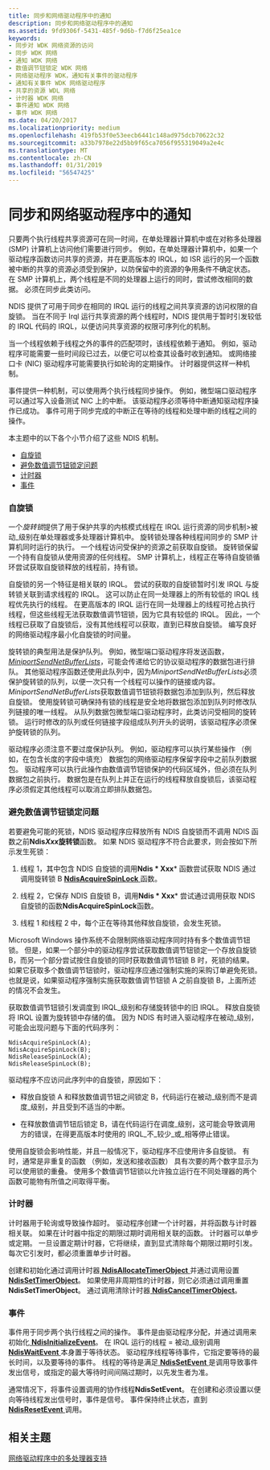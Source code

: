```yaml
---
title: 同步和网络驱动程序中的通知
description: 同步和网络驱动程序中的通知
ms.assetid: 9fd9306f-5431-485f-9d6b-f7d6f25ea1ce
keywords:
- 同步对 WDK 网络资源的访问
- 同步 WDK 网络
- 通知 WDK 网络
- 数值调节钮锁定 WDK 网络
- 网络驱动程序 WDK，通知有关事件的驱动程序
- 通知有关事件 WDK 网络驱动程序
- 共享的资源 WDL 网络
- 计时器 WDK 网络
- 事件通知 WDK 网络
- 事件 WDK 网络
ms.date: 04/20/2017
ms.localizationpriority: medium
ms.openlocfilehash: 419fb53f0e53eecb6441c148ad975dcb70622c32
ms.sourcegitcommit: a33b7978e22d5bb9f65ca7056f955319049a2e4c
ms.translationtype: MT
ms.contentlocale: zh-CN
ms.lasthandoff: 01/31/2019
ms.locfileid: "56547425"
---
```

# <a name="synchronization-and-notification-in-network-drivers"></a>同步和网络驱动程序中的通知





只要两个执行线程共享资源可在同一时间，在单处理器计算机中或在对称多处理器 (SMP) 计算机上访问他们需要进行同步。 例如，在单处理器计算机中，如果一个驱动程序函数访问共享的资源，并在更高版本的 IRQL，如 ISR 运行的另一个函数被中断的共享的资源必须受到保护，以防保留中的资源的争用条件不确定状态。 在 SMP 计算机上，两个线程是不同的处理器上运行的同时，尝试修改相同的数据。 必须在同步此类访问。

NDIS 提供了可用于同步在相同的 IRQL 运行的线程之间共享资源的访问权限的自旋锁。 当在不同于 Irql 运行共享资源的两个线程时，NDIS 提供用于暂时引发较低的 IRQL 代码的 IRQL，以便访问共享资源的权限可序列化的机制。

当一个线程依赖于线程之外的事件的匹配项时，该线程依赖于通知。 例如，驱动程序可能需要一些时间段已过去，以便它可以检查其设备时收到通知。 或网络接口卡 (NIC) 驱动程序可能需要执行如轮询的定期操作。 计时器提供这样一种机制。

事件提供一种机制，可以使用两个执行线程同步操作。 例如，微型端口驱动程序可以通过写入设备测试 NIC 上的中断。 该驱动程序必须等待中断通知驱动程序操作已成功。 事件可用于同步完成的中断正在等待的线程和处理中断的线程之间的操作。

本主题中的以下各个小节介绍了这些 NDIS 机制。

-   [自旋锁](#spin-locks)
-   [避免数值调节钮锁定问题](#avoiding-spin-lock-problems)
-   [计时器](#timers)
-   [事件](#events)

### <a name="spin-locks"></a>自旋锁

一个*旋转锁*提供了用于保护共享的内核模式线程在 IRQL 运行资源的同步机制&gt;被动\_级别在单处理器或多处理器计算机中。 旋转锁处理各种线程间同步的 SMP 计算机同时运行的执行。 一个线程访问受保护的资源之前获取自旋锁。 旋转锁保留一个持有自旋锁从使用资源的任何线程。 SMP 计算机上，线程正在等待自旋锁循环尝试获取自旋锁释放的线程前，持有锁。

自旋锁的另一个特征是相关联的 IRQL。 尝试的获取的自旋锁暂时引发 IRQL 与旋转锁关联到请求线程的 IRQL。 这可以防止在同一处理器上的所有较低的 IRQL 线程优先执行的线程。 在更高版本的 IRQL 运行在同一处理器上的线程可抢占执行线程，但这些线程无法获取数值调节钮锁，因为它具有较低的 IRQL。 因此，一个线程已获取了自旋锁后，没有其他线程可以获取，直到已释放自旋锁。 编写良好的网络驱动程序最小化自旋锁的时间量。

旋转锁的典型用法是保护队列。 例如，微型端口驱动程序将发送函数， [ *MiniportSendNetBufferLists*](https://msdn.microsoft.com/library/windows/hardware/ff559440)，可能会传递给它的协议驱动程序的数据包进行排队。 其他驱动程序函数还使用此队列中，因为*MiniportSendNetBufferLists*必须保护旋转锁的队列，以便一次只有一个线程可以操作的链接或内容。 *MiniportSendNetBufferLists*获取数值调节钮锁将数据包添加到队列，然后释放自旋锁。 使用旋转锁可确保持有锁的线程是安全地将数据包添加到队列时修改队列链接的唯一线程。 从队列数据包微型端口驱动程序时，此类访问受相同的旋转锁。 运行时修改的队列或任何链接字段组成队列开头的说明，该驱动程序必须保护旋转锁的队列。

驱动程序必须注意不要过度保护队列。 例如，驱动程序可以执行某些操作 （例如，在包含长度的字段中填充） 数据包的网络驱动程序保留字段中之前队列数据包。 驱动程序可以执行此操作由数值调节钮锁保护的代码区域外，但必须在队列数据包之前执行。 数据包是在队列上并正在运行的线程释放自旋锁后，该驱动程序必须假定其他线程可以取消立即排队数据包。

### <a name="avoiding-spin-lock-problems"></a>避免数值调节钮锁定问题

若要避免可能的死锁，NDIS 驱动程序应释放所有 NDIS 自旋锁而不调用 NDIS 函数之前**Ndis*Xxx*旋转锁**函数。 如果 NDIS 驱动程序不符合此要求，则会按如下所示发生死锁：

1. 线程 1，其中包含 NDIS 自旋锁的调用**Ndis * Xxx*** 函数尝试获取 NDIS 通过调用旋转锁 B [ **NdisAcquireSpinLock** ](https://msdn.microsoft.com/library/windows/hardware/ff560699)函数。

2. 线程 2，它保存 NDIS 自旋锁 B，调用**Ndis * Xxx*** 尝试通过调用获取 NDIS 自旋锁的函数**NdisAcquireSpinLock**函数。

3. 线程 1 和线程 2 中，每个正在等待其他释放自旋锁，会发生死锁。

Microsoft Windows 操作系统不会限制网络驱动程序同时持有多个数值调节钮锁。 但是，如果一个部分中的驱动程序尝试获取数值调节钮锁定一个存放自旋锁 B，而另一个部分尝试按住自旋锁的同时获取数值调节钮锁 B 时，死锁的结果。 如果它获取多个数值调节钮锁时，驱动程序应通过强制实施的采购订单避免死锁。 也就是说，如果驱动程序强制实施获取数值调节钮锁 A 之前自旋锁 B，上面所述的情况不会发生。

获取数值调节钮锁引发调度到 IRQL\_级别和存储旋转锁中的旧 IRQL。 释放自旋锁将 IRQL 设置为旋转锁中存储的值。 因为 NDIS 有时进入驱动程序在被动\_级别，可能会出现问题与下面的代码序列：

```syntax
NdisAcquireSpinLock(A);
NdisAcquireSpinLock(B);
NdisReleaseSpinLock(A);
NdisReleaseSpinLock(B);
```

驱动程序不应访问此序列中的自旋锁，原因如下：

-   释放自旋锁 A 和释放数值调节钮之间锁定 B，代码运行在被动\_级别而不是调度\_级别，并且受到不适当的中断。

-   在释放数值调节钮后锁定 B，请在代码运行在调度\_级别，这可能会导致调用方的错误，在得更高版本时使用的 IRQL\_不\_较少\_或\_相等停止错误。

使用自旋锁会影响性能，并且一般情况下，驱动程序不应使用许多自旋锁。 有时，通常是非重复的函数 （例如，发送和接收函数） 具有次要的两个数字显示为可以使用锁的重叠。 使用多个数值调节钮锁以允许独立运行在不同处理器的两个函数可能物有所值之间取得平衡。

### <a name="timers"></a>计时器

计时器用于轮询或导致操作超时。 驱动程序创建一个计时器，并将函数与计时器相关联。 如果在计时器中指定的期限过期时调用相关联的函数。 计时器可以单步或定期。 一旦设置定期计时器，它将继续，直到显式清除每个期限过期时引发。 每次它引发时，都必须重置单步计时器。

创建和初始化通过调用计时器[ **NdisAllocateTimerObject** ](https://msdn.microsoft.com/library/windows/hardware/ff561618)并通过调用设置[ **NdisSetTimerObject**](https://msdn.microsoft.com/library/windows/hardware/ff564563)。 如果使用非周期性的计时器，则它必须通过调用重置**NdisSetTimerObject**。 通过调用清除计时器[ **NdisCancelTimerObject**](https://msdn.microsoft.com/library/windows/hardware/ff561624)。

### <a name="events"></a>事件

事件用于同步两个执行线程之间的操作。 事件是由驱动程序分配，并通过调用来初始化[ **NdisInitializeEvent**](https://msdn.microsoft.com/library/windows/hardware/ff562732)。 在 IRQL 运行的线程 = 被动\_级别调用[ **NdisWaitEvent** ](https://msdn.microsoft.com/library/windows/hardware/ff564651)本身置于等待状态。 驱动程序线程等待事件，它指定要等待的最长时间，以及要等待的事件。 线程的等待是满足[ **NdisSetEvent** ](https://msdn.microsoft.com/library/windows/hardware/ff564539)是调用导致事件发出信号，或指定的最大等待时间间隔过期时，以先发生者为准。

通常情况下，将事件设置调用的协作线程**NdisSetEvent**。 在创建和必须设置以便向等待线程发出信号时，事件是信号。 事件保持终止状态，直到[ **NdisResetEvent** ](https://msdn.microsoft.com/library/windows/hardware/ff564526)调用。

## <a name="related-topics"></a>相关主题


[网络驱动程序中的多处理器支持](multiprocessor-support-in-network-drivers.md)

 

 






